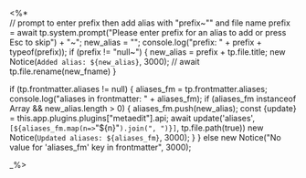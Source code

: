 <%*  
// prompt to enter prefix then add alias with "prefix~"" and file name
prefix = await tp.system.prompt("Please enter prefix for an alias to add or press Esc to skip") + "~";
new_alias = "";
console.log("prefix: " + prefix + typeof(prefix));
if (prefix != "null~") {
	new_alias = prefix + tp.file.title;
	new Notice(`Added alias: ${new_alias}`, 3000);
	// await tp.file.rename(new_fname)
}

if (tp.frontmatter.aliases != null) {
	aliases_fm = tp.frontmatter.aliases;
	console.log("aliases in frontmatter: " + aliases_fm);
	if (aliases_fm instanceof Array && new_alias.length > 0) {
		aliases_fm.push(new_alias);
		const {update} = this.app.plugins.plugins["metaedit"].api;
		await update('aliases', `[${aliases_fm.map(n=>`"${n}"`).join(", ")}]`, tp.file.path(true))
		new Notice(`Updated aliases: ${aliases_fm}`, 3000);
	}
} else new Notice("No value for 'aliases_fm' key in frontmatter", 3000); 
	
_%>